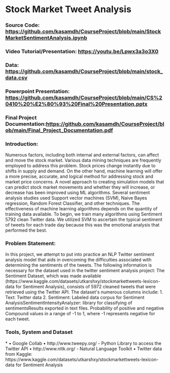 # Stock Market Tweet Analysis

### Source Code: https://github.com/kasamdh/CourseProject/blob/main/StockMarketSentimentAnalysis.ipynb
### Video Tutorial/Presentation: https://youtu.be/Lpwx3a3o3X0
### Data: https://github.com/kasamdh/CourseProject/blob/main/stock_data.csv
### Powerpoint Presentation: https://github.com/kasamdh/CourseProject/blob/main/CS%20410%20%E2%80%93%20Final%20Presentation.pptx
### Final Project Documentation:https://github.com/kasamdh/CourseProject/blob/main/Final_Project_Documentation.pdf

<h3> Introduction: </h3>
<p> Numerous factors, including both internal and external factors, can affect and move the stock market. Various data mining techniques are frequently employed to address this problem. Stock prices change instantly due to shifts in supply and demand. On the other hand, machine learning will offer a more precise, accurate, and logical method for addressing stock and market price concerns. A novel approach to creating simulation models that can predict stock market movements and whether they will increase, or decrease has been improved using ML algorithms. Several sentiment analysis studies used Support vector machines (SVM), Naive Bayes regression, Random Forest Classifier, and other techniques. The effectiveness of machine learning algorithms depends on the quantity of training data available.  To begin, we train many algorithms using Sentiment 5792 clean Twitter data. We utilized SVM to ascertain the typical sentiment of tweets for each trade day because this was the emotional analysis that performed the best. <p>
<h3>Problem Statement: </h3>
<p> In this project, we attempt to put into practice an NLP Twitter sentiment analysis model that aids in overcoming the difficulties associated with determining the sentiments of the tweets. The following information is necessary for the dataset used in the twitter sentiment analysis project:
The Sentiment Dataset, which was made available (https://www.kaggle.com/datasets/utkarshxy/stockmarkettweets-lexicon-data for Sentiment Analysis), consists of 5972 cleaned tweets that were retrieved using the Twitter API. The dataset's numerous columns include: 
      1.	Text:  Twitter data
      2.	Sentiment: Labeled data corpus for Sentiment AnalysisSentimentIntensityAnalyzer: library for classifying of sentimentsResults exported in text files.    Probability of positive and negative Compound values in a range of -1 to 1, where -1 represents negative for each tweet. <p>

<h3>Tools, System and Dataset </h3>
* •	Google Collab
•	http://www.tweepy.org/ - Python Library to access the Twitter API 
•	http://www.nltk.org/ - Natural Language Toolkit
•	Twitter data from Kaggle: https://www.kaggle.com/datasets/utkarshxy/stockmarkettweets-lexicon-data for Sentiment Analysis


